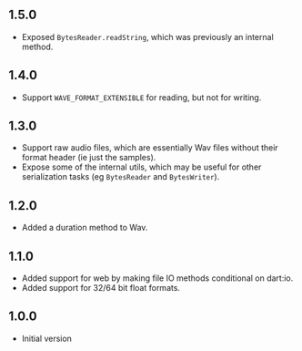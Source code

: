 ## 1.5.0

- Exposed `BytesReader.readString`, which was previously an internal method.

## 1.4.0

- Support `WAVE_FORMAT_EXTENSIBLE` for reading, but not for writing.

## 1.3.0

- Support raw audio files, which are essentially Wav files without their format
  header (ie just the samples).
- Expose some of the internal utils, which may be useful for other serialization
  tasks (eg `BytesReader` and `BytesWriter`).

## 1.2.0

- Added a duration method to Wav.

## 1.1.0

- Added support for web by making file IO methods conditional on dart:io.
- Added support for 32/64 bit float formats.

## 1.0.0

- Initial version
